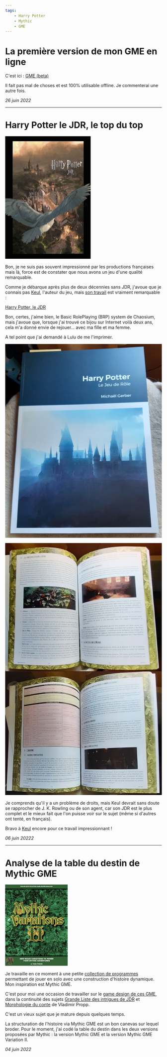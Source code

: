 ```yaml
---
tags:
    - Harry Potter
    - Mythic
    - GME
---
```


# La première version de mon GME en ligne

C'est ici : <a href="../gme-version1-0.html">GME (beta)</a>

Il fait pas mal de choses et est 100% utilisable offline. Je commenterai une autre fois.

_26 juin 2022_

---

# Harry Potter le JDR, le top du top

![Harry Potter le JDR](../images/harrypotter.png)

Bon, je ne suis pas souvent impressionné par les productions françaises mais là, force est de constater que nous avons un jeu d'une qualité remarquable.

Comme je débarque après plus de deux décennies sans JDR, j'avoue que je connais pas [Keul](https://www.geek-it.org/author/keul/), l'auteur du jeu, mais [son travail](https://www.geek-it.org/harry-potter-jdr/) est vraiment remarquable :

[Harry Potter, le JDR](https://www.geek-it.org/harry-potter-jdr/)

Bon, certes, j'aime bien, le Basic RolePlaying (BRP) system de Chaosium, mais j'avoue que, lorsque j'ai trouvé ce bijou sur Internet voilà deux ans, cela m'a donné envie de rejouer... avec ma fille et ma femme.

A tel point que j'ai demandé à Lulu de me l'imprimer.

![HP JDR](../images/hp-jdr.png)

![HP pages](../images/hp-pages.png)

Je comprends qu'il y a un problème de droits, mais Keul devrait sans doute se rapprocher de J. K. Rowling ou de son agent, car son JDR est le plus complet et le mieux fait que l'on puisse voir sur le sujet (même si d'autres ont tenté, en français).

Bravo à [Keul](https://www.geek-it.org/author/keul/) encore pour ce travail impressionnant !

_06 juin 20222_

---

# Analyse de la table du destin de Mythic GME

![Mythic variation 2](../images/Mythic-variations2.png)

Je travaille en ce moment à une petite [collection de programmes](https://github.com/orey/gme) permettant de jouer en solo avec une construction d'histoire dynamique. Mon inspiration est Mythic GME.

C'est pour moi une occasion de travailler sur le [game design de ces GME](../pages/gme.md), dans la continuité des sujets [Grande Liste des intrigues de JDR](../downloads/grande-liste.md) et [Morphologie du conte](../pages/propp.md) de Vladimir Propp.

C'est un vieux sujet que je mature depuis quelques temps.

La structuration de l'histoire via Mythic GME est un bon canevas sur lequel broder. Pour le moment, j'ai codé la table du destin dans les deux versions proposées par Mythic : la version Mythic GME et la version Mythic GME Variation II.

_04 juin 2022_
